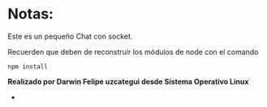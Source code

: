 # Notas:

Este es un pequeño Chat con socket.

Recuerden que deben de reconstruir los módulos de node con el comando

```
npm install
```




**Realizado por Darwin Felipe uzcategui desde Sistema Operativo Linux**

-